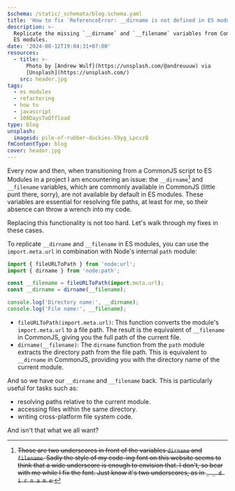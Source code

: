 ```yaml
---
$schema: /static/_schemata/blog.schema.yaml
title: 'How to fix `ReferenceError: __dirname is not defined in ES module scope`'
description: >-
  Replicate the missing `__dirname` and `__filename` variables from CommonJS in
  ES modules.
date: '2024-08-12T19:04:31+07:00'
resources:
  - title: >-
      Photo by [Andrew Wulf](https://unsplash.com/@andreuuuw) via
      [Unsplash](https://unsplash.com/)
    src: header.jpg
tags:
  - es modules
  - refactoring
  - how to
  - javascript
  - 100DaysToOffload
type: blog
unsplash:
  imageid: pile-of-rubber-duckies-59yg_LpcvzQ
fmContentType: blog
cover: header.jpg
---
```


Every now and then, when transitioning from a CommonJS script to ES Modules in a project I am encountering an issue: the `__dirname`[^1] and `__filename` variables, which are commonly available in CommonJS (little punt there, sorry), are not available by default in ES modules. These variables are essential for resolving file paths, at least for me, so their absence can throw a wrench into my code.

Replacing this functionality is not too hard. Let's walk through my fixes in these cases.

To replicate `__dirname` and `__filename` in ES modules, you can use the `import.meta.url` in combination with Node's internal `path` module:

```javascript
import { fileURLToPath } from 'node:url';
import { dirname } from 'node:path';

const __filename = fileURLToPath(import.meta.url);
const __dirname = dirname(__filename);

console.log('Directory name:', __dirname);
console.log('File name:', __filename);
```

* `fileURLToPath(import.meta.url)`:
  This function converts the module's `import.meta.url` to a file path. The result is the equivalent of `__filename` in CommonJS, giving you the full path of the current file.
* `dirname(__filename)`:
  The `dirname` function from the `path` module extracts the directory path from the file path. This is equivalent to `__dirname` in CommonJS, providing you with the directory name of the current module.

And so we have our `__dirname` and `__filename` back. This is particularly useful for tasks such as:

* resolving paths relative to the current module.
* accessing files within the same directory.
* writing cross-platform file system code.

And isn't that what we all want?

[^1]: ~~Those are two underscores in front of the variables `dirname` and `filename`. Sadly the style of my code-ing font on this website seems to think that a wide underscore is enough to envision that. I don't, so bear with me while I fix the font. Just know it's two underscores, as in `_ _ d i r n a m e`.~~
